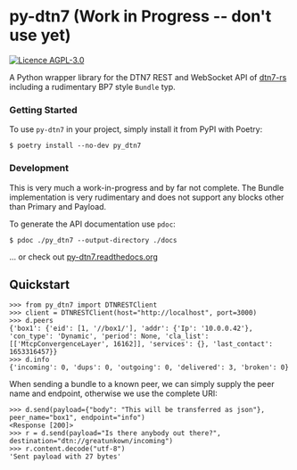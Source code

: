 # py-dtn7 (Work in Progress -- don't use yet)

[![Licence AGPL-3.0](https://img.shields.io/github/license/teschmitt/py-dtn7)](LICENSE)

A Python wrapper library for the DTN7 REST and WebSocket API of [dtn7-rs](https://github.com/dtn7/dtn7-rs)
including a rudimentary BP7 style `Bundle` typ.

### Getting Started

To use `py-dtn7` in your project, simply install it from PyPI with Poetry:

```shell
$ poetry install --no-dev py_dtn7
```

### Development

This is very much a work-in-progress and by far not complete. The Bundle
implementation is very rudimentary and does not support any blocks other
than Primary and Payload.

To generate the API documentation use `pdoc`:

```shell
$ pdoc ./py_dtn7 --output-directory ./docs
```

... or check out [py-dtn7.readthedocs.org](https://py-dtn7.readthedocs.org)


## Quickstart

```pycon
>>> from py_dtn7 import DTNRESTClient
>>> client = DTNRESTClient(host="http://localhost", port=3000)
>>> d.peers
{'box1': {'eid': [1, '//box1/'], 'addr': {'Ip': '10.0.0.42'}, 'con_type': 'Dynamic', 'period': None, 'cla_list': [['MtcpConvergenceLayer', 16162]], 'services': {}, 'last_contact': 1653316457}}
>>> d.info
{'incoming': 0, 'dups': 0, 'outgoing': 0, 'delivered': 3, 'broken': 0}
```

When sending a bundle to a known peer, we can simply supply the peer name and endpoint,
otherwise we use the complete URI:

```pycon
>>> d.send(payload={"body": "This will be transferred as json"}, peer_name="box1", endpoint="info")
<Response [200]>
>>> r = d.send(payload="Is there anybody out there?", destination="dtn://greatunkown/incoming")
>>> r.content.decode("utf-8")
'Sent payload with 27 bytes'
```
